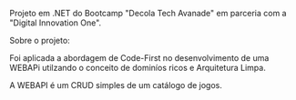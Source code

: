 Projeto em .NET do Bootcamp "Decola Tech Avanade" em parceria com a "Digital Innovation One".

Sobre o projeto:

Foi aplicada a abordagem de Code-First no desenvolvimento de uma WEBAPi utilzando o conceito de dominíos ricos e Arquitetura Limpa.

A WEBAPI é um CRUD simples de um catálogo de jogos.
